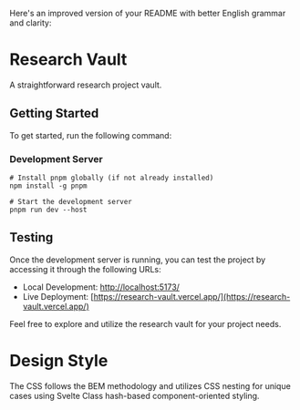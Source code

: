Here's an improved version of your README with better English grammar and
clarity:

# Research Vault

A straightforward research project vault.

## Getting Started

To get started, run the following command:

### Development Server

```shell
# Install pnpm globally (if not already installed)
npm install -g pnpm

# Start the development server
pnpm run dev --host
```

## Testing

Once the development server is running, you can test the project by accessing it
through the following URLs:

- Local Development: [http://localhost:5173/](http://localhost:5173/)
- Live Deployment:
  [https://research-vault.vercel.app/](https://research-vault.vercel.app/)

Feel free to explore and utilize the research vault for your project needs.

# Design Style

The CSS follows the BEM methodology and utilizes CSS nesting for unique cases
using Svelte Class hash-based component-oriented styling.

